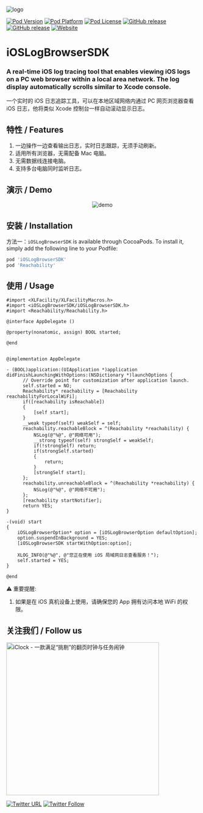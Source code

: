 ![logo](https://github.com/pcjbird/iOSLogBrowserSDK/raw/master/logo.png)

[![Pod Version](http://img.shields.io/cocoapods/v/iOSLogBrowserSDK.svg?style=flat)](https://cocoapods.org/pods/iOSLogBrowserSDK)
[![Pod Platform](http://img.shields.io/cocoapods/p/iOSLogBrowserSDK.svg?style=flat)](https://cocoapods.org/pods/iOSLogBrowserSDK)
[![Pod License](http://img.shields.io/cocoapods/l/iOSLogBrowserSDK.svg)]()
[![GitHub release](https://img.shields.io/github/release/pcjbird/iOSLogBrowserSDK.svg)](https://github.com/pcjbird/iOSLogBrowserSDK/releases)
[![GitHub release](https://img.shields.io/github/release-date/pcjbird/iOSLogBrowserSDK.svg)](https://github.com/pcjbird/iOSLogBrowserSDK/releases)
[![Website](https://img.shields.io/website-pcjbird-down-green-red/https/shields.io.svg?label=author)](https://pcjbird.github.io)

# iOSLogBrowserSDK

### A real-time iOS log tracing tool that enables viewing iOS logs on a PC web browser within a local area network. The log display automatically scrolls similar to Xcode console.

一个实时的 iOS 日志追踪工具，可以在本地区域网络内通过 PC 网页浏览器查看 iOS 日志，他将类似 Xcode 控制台一样自动滚动显示日志。

## 特性 / Features

1. 一边操作一边查看输出日志，实时日志跟踪，无须手动刷新。
2. 适用所有浏览器，无需配备 Mac 电脑。
3. 无需数据线连接电脑。
4. 支持多台电脑同时监听日志。

## 演示 / Demo

<p align="center"><img src="https://github.com/pcjbird/iOSLogBrowserSDK/raw/master/demo.jpg" title="demo"></p>

## 安装 / Installation

方法一：`iOSLogBrowserSDK` is available through CocoaPods. To install it, simply add the following line to your Podfile:

```ruby
pod 'iOSLogBrowserSDK'
pod 'Reachability'
```

## 使用 / Usage

```objc
#import <XLFacility/XLFacilityMacros.h>
#import <iOSLogBrowserSDK/iOSLogBrowserSDK.h>
#import <Reachability/Reachability.h>
```

```objc
@interface AppDelegate ()

@property(nonatomic, assign) BOOL started;

@end
```

```objc

@implementation AppDelegate

- (BOOL)application:(UIApplication *)application didFinishLaunchingWithOptions:(NSDictionary *)launchOptions {
      // Override point for customization after application launch.
      self.started = NO;
      Reachability* reachability = [Reachability reachabilityForLocalWiFi];
      if([reachability isReachable])
      {
          [self start];
      }
      __weak typeof(self) weakSelf = self;
      reachability.reachableBlock = ^(Reachability *reachability) {
          NSLog(@"%@", @"网络可用");
          __strong typeof(self) strongSelf = weakSelf;
          if(!strongSelf) return;
          if(strongSelf.started)
          {
              return;
          }
          [strongSelf start];
      };
      reachability.unreachableBlock = ^(Reachability *reachability) {
          NSLog(@"%@", @"网络不可用");
      };
      [reachability startNotifier];
      return YES;
}

-(void) start
{
    iOSLogBrowserOption* option = [iOSLogBrowserOption defaultOption];
    option.suspendInBackground = YES;
    [iOSLogBrowserSDK startWithOption:option];

    XLOG_INFO(@"%@", @"您正在使用 iOS 局域网日志查看服务！");
    self.started = YES;
}

@end

```

⚠️ 重要提醒:

1. 如果是在 iOS 真机设备上使用，请确保您的 App 拥有访问本地 WiFi 的权限。

## 关注我们 / Follow us

<a href="https://itunes.apple.com/cn/app/iclock-一款满足-挑剔-的翻页时钟与任务闹钟/id1128196970?pt=117947806&ct=com.github.pcjbird.QuickTraceiOSLogger&mt=8"><img src="https://github.com/pcjbird/AssetsExtractor/raw/master/iClock.gif" width="400" title="iClock - 一款满足“挑剔”的翻页时钟与任务闹钟"></a>

[![Twitter URL](https://img.shields.io/twitter/url/http/shields.io.svg?style=social)](https://twitter.com/intent/tweet?text=https://github.com/pcjbird/QuickTraceiOSLogger)
[![Twitter Follow](https://img.shields.io/twitter/follow/pcjbird.svg?style=social)](https://twitter.com/pcjbird)
